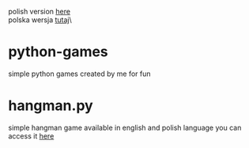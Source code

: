 polish version [here](https://github.com/opplaypro/python-games/blob/main/README_PL.md)\
polska wersja [tutaj](https://github.com/opplaypro/python-games/blob/main/README_PL.md)\
# python-games
simple python games created by me for fun

# hangman.py
simple hangman game available in english and polish language
you can access it [here](https://github.com/opplaypro/python-games/blob/main/hangman.py)
